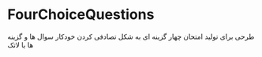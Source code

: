 # FourChoiceQuestions
طرحی برای تولید امتحان چهار گزینه ای به شکل تصادفی کردن خودکار سوال ها و گزینه ها با لاتک
